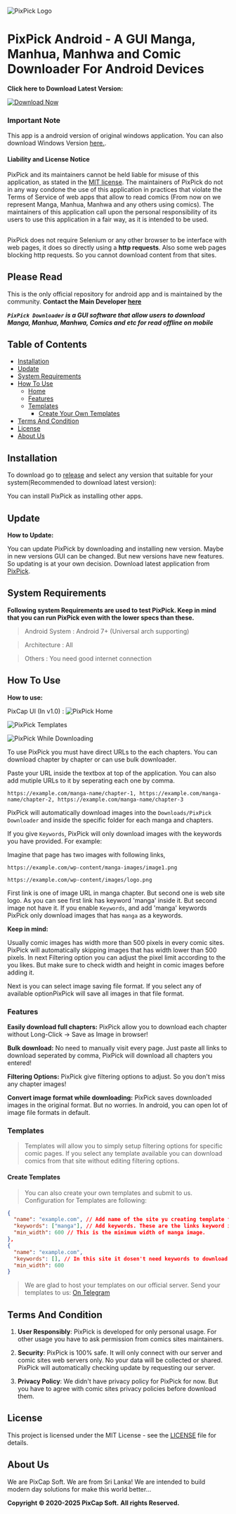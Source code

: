 
![PixPick Logo](./img/pixpick.png)

# PixPick Android - A GUI Manga, Manhua, Manhwa and Comic Downloader For Android Devices

**Click here to Download Latest Version:**

[![Download Now](./img/dwn.png)](https://github.com/ranujasanmir/PixPick-Android/releases/download/V1.0/PixPick_Manga_Downloader_1.0.apk)

### Important Note

This app is a android version of original windows application. You can also download Windows Version [here.](https://github.com/ranujasanmir/PixPick).

#### Liability and License Notice
PixPick and its maintainers cannot be held liable for misuse of this application, as stated in the [MIT license](https://github.com/ranujasanmir/PixPick/blob/main/LICENSE).
The maintainers of PixPick do not in any way condone the use of this application in practices that violate the Terms of Service of web apps that allow to read comics (From now on we represent Manga, Manhua, Manhwa and any others using comics). The maintainers of this application call upon the personal responsibility of its users to use this application in a fair way, as it is intended to be used.
##

PixPick does not require Selenium or any other browser to be interface with web pages, it does so directly using a **http requests**. 
Also some web pages blocking http requests. So you cannot download content from that sites.
 
## Please Read

This is the only official repository for android app and is maintained by the community.
 **Contact the Main Developer [here](https://t.me/PixCap_Support)**

**_`PixPick Downloader` is a GUI software that allow users to download Manga, Manhua, Manhwa, Comics and etc for read offline on mobile_**

## Table of Contents

- [Installation](#installation)
- [Update](#update)
- [System Requirements](#system-requirements)
- [How To Use](#how-to-use)
  - [Home](#home)
  - [Features](#features)
  - [Templates](#templates)
    - [Create Your Own Templates](#create-templates)
- [Terms And Condition](#terms-and-condition)
- [License](#license)
- [About Us](#about-us)

## Installation

To download go to [release](https://github.com/ranujasanmir/PixPick-Android/releases) and select any version that suitable for your system(Recommended to download latest version):

You can install PixPick as installing other apps.

## Update

**How to Update:**

You can update PixPick by downloading and installing new version. Maybe in new versions GUI can be changed. But new versions have new features. So updating is at your own decision. Download latest application from [PixPick](https://github.com/ranujasanmir/PixPick-Android/releases).

## System Requirements

**Following system Requirements are used to test PixPick. Keep in mind that you can run PixPick even with the lower specs than these.**

> Android System : Android 7+ (Universal arch supporting)

> Architecture : All

> Others : You need good internet connection

## How To Use

**How to use:**

PixCap UI (In v1.0) :
![PixPick Home](./img/1.png)

![PixPick Templates](./img/2.png)

![PixPick While Downloading](./img/3.png)

To use PixPick you must have direct URLs to the each chapters. You can download chapter by chapter or can use bulk downloader.

Paste your URL inside the textbox at top of the application. You can also add mutiple URLs to it by seperating each one by comma.

```
https://example.com/manga-name/chapter-1, https://example.com/manga-name/chapter-2, https://example.com/manga-name/chapter-3
```

PixPick will automatically download images into the `Downloads/PixPick Downloader` and inside the specific folder for each manga and chapters.

If you give `Keywords`, PixPick will only download images with the keywords you have provided. For example:

Imagine that page has two images with following links,

```
https://example.com/wp-content/manga-images/image1.png
```
```
https://example.com/wp-content/images/logo.png
```

First link is one of image URL in manga chapter. But second one is web site logo. As you can see first link has keyword 'manga' inside it. But second image not have it. If you enable `Keywords`, and add 'manga' keywords PixPick only download images that has `manga` as a keywords.

**Keep in mind:**

Usually comic images has width more than 500 pixels in every comic sites. PixPick will automatically skipping images that has width lower than 500 pixels. In next Filtering option you can adjust the pixel limit according to the you likes. But make sure to check width and height in comic images before adding it.

Next is you can select image saving file format. If you select any of available optionPixPick will save all images in that file format.

### Features

**Easily download full chapters:**
PixPick allow you to download each chapter without Long-Click -> Save as Image in browser!

**Bulk download:**
No need to manually visit every page. Just paste all links to download seperated by comma, PixPick will download all chapters you entered!

**Filtering Options:**
PixPick give filtering options to adjust. So you don't miss any chapter images!

**Convert image format while downloading:**
PixPick saves downloaded images in the original format. But no worries. In android, you can open lot of image file formats in default.

### Templates

> Templates will allow you to simply setup filtering options for specific comic pages. If you select any template available you can download comics from that site without editing filtering options.

#### Create Templates

> You can also create your own templates and submit to us. Configuration for Templates are following:

```json
{
  "name": "example.com", // Add name of the site yu creating template for.
  "keywords": ["manga"], // Add keywords. These are the links keyword in <img src="#"> as mentioned earliar.
  "min_width": 600 // This is the minimum width of manga image.
},
{
  "name": "example.com",
  "keywords": [], // In this site it dosen't need keywords to download manga images. Its downloading all images that width higher than min_width.
  "min_width": 600
}
```

> We are glad to host your templates on our official server. Send your templates to us: [On Telegram](https://t.me/PixCap_Support)

## Terms And Condition

1. **User Responsibly**: PixPick is developed for only personal usage. For other usage you have to ask permission from comics sites maintainers.

2. **Security**: PixPick is 100% safe. It will only connect with our server and comic sites web servers only. No your data will be collected or shared. PixPick will automatically checking update by requesting our server. 

3. **Privacy Policy**: We didn't have privacy policy for PixPick for now. But you have to agree with comic sites privacy policies before download them.

## License

This project is licensed under the MIT License - see the [LICENSE](https://github.com/ranujasanmir/PixPick/LICENSE) file for details.

## About Us

We are PixCap Soft. We are from Sri Lanka! We are intended to build modern day solutions for make this world better...

**Copyright © 2020-2025 PixCap Soft.**
**All rights Reserved.**


